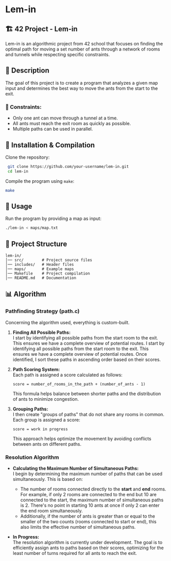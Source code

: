 # Lem-in

## 🏗️ 42 Project - Lem-in
Lem-in is an algorithmic project from 42 school that focuses on finding the optimal path for moving a set number of ants through a network of rooms and tunnels while respecting specific constraints.

## 📜 Description
The goal of this project is to create a program that analyzes a given map input and determines the best way to move the ants from the start to the exit.

### 🔹 Constraints:
- Only one ant can move through a tunnel at a time.
- All ants must reach the exit room as quickly as possible.
- Multiple paths can be used in parallel.

## 🚀 Installation & Compilation
Clone the repository:
```sh
 git clone https://github.com/your-username/lem-in.git
 cd lem-in
```

Compile the program using `make`:
```sh
make
```

## 📝 Usage
Run the program by providing a map as input:
```sh
./lem-in < maps/map.txt
```

## 📂 Project Structure
```
lem-in/
│── src/        # Project source files
│── includes/   # Header files
│── maps/       # Example maps
│── Makefile    # Project compilation
│── README.md   # Documentation
```

## 📊 Algorithm

### Pathfinding Strategy (path.c)
Concerning the algorithm used, everything is custom-built.

1. **Finding All Possible Paths:**  
   I start by identifying all possible paths from the start room to the exit. This ensures we have a complete overview of potential routes. I start by identifying all possible paths from the start room to the exit. This ensures we have a complete overview of potential routes. Once identified, I sort these paths in ascending order based on their scores.

2. **Path Scoring System:**  
   Each path is assigned a score calculated as follows:
   ```
   score = number_of_rooms_in_the_path + (number_of_ants - 1)
   ```
   This formula helps balance between shorter paths and the distribution of ants to minimize congestion.

3. **Grouping Paths:**  
   I then create "groups of paths" that do not share any rooms in common. Each group is assigned a score:
   ```
   score = work in progress
   ```
   This approach helps optimize the movement by avoiding conflicts between ants on different paths.

### Resolution Algorithm
- **Calculating the Maximum Number of Simultaneous Paths:**  
  I begin by determining the maximum number of paths that can be used simultaneously. This is based on:
  - The number of rooms connected directly to the **start** and **end** rooms. For example, if only 2 rooms are connected to the end but 10 are connected to the start, the maximum number of simultaneous paths is 2. There's no point in starting 10 ants at once if only 2 can enter the end room simultaneously.
  - Additionally, if the number of ants is greater than or equal to the smaller of the two counts (rooms connected to start or end), this also limits the effective number of simultaneous paths.

- **In Progress:**  
  The resolution algorithm is currently under development. The goal is to efficiently assign ants to paths based on their scores, optimizing for the least number of turns required for all ants to reach the exit.






